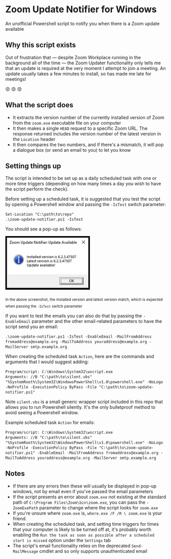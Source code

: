 
# Zoom Update Notifier for Windows

An unofficial Powershell script to notify you when there is a Zoom update available

## Why this script exists
Out of frustration that — despite Zoom Workplace running in the background all of the time — the Zoom Updater functionality only tells me that an update is required at the very moment I attempt to join a meeting. An update usually takes a few minutes to install, so has made me late for meetings!

:rage: :rage: :rage:

## What the script does
* It extracts the version number of the currently installed version of Zoom from the `zoom.exe` executable file on your computer
* It then makes a single `HEAD` request to a specific Zoom URL. The response returned includes the version number of the latest version in the `Location` header
* It then compares the two numbers, and if there's a mismatch, it will pop a dialogue box (or send an email to you) to let you know

## Setting things up
The script is intended to be set up as a daily scheduled task with one or more time triggers (depending on how many times a day you wish to have the script perform the check).

Before setting up a scheduled task, it is suggested that you test the script by opening a Powershell window and passing the `-IsTest` switch parameter:
```
Set-Location "C:\path\to\repo"
.\zoom-update-notifier.ps1 -IsTest
```
You should see a pop-up as follows:

![An image of the test window](./window_screenshot.png?raw=true)

<sub>In the above screenshot, the installed version and latest version match, which is expected when passing the `-IsTest` switch parameter</sub>

If you want to test the emails you can also do that by passing the `-EnableEmail` parameter and the other email-related parameters to have the script send you an email:

```
.\zoom-update-notifier.ps1 -IsTest -EnableEmail -MailFromAddress fromaddress@example.org -MailToAddress youraddress@example.org -MailServer smtp.example.org
```

When creating the scheduled task `Action`, here are the commands and arguments that I would suggest adding:
```
Program/script: C:\Windows\System32\wscript.exe
Arguments: //B "C:\path\to\silent.vbs" "%SystemRoot%\System32\WindowsPowerShell\v1.0\powershell.exe" -NoLogo -NoProfile -ExecutionPolicy ByPass -File "C:\path\to\zoom-update-notifier.ps1"
```
Note `silent.vbs` is a small generic wrapper script included in this repo that allows you to run Powershell silently. It's the only bulletproof method to avoid seeing a Powershell window.

Example scheduled task `Action` for emails:
```
Program/script: C:\Windows\System32\wscript.exe
Arguments: //B "C:\path\to\silent.vbs" "%SystemRoot%\System32\WindowsPowerShell\v1.0\powershell.exe" -NoLogo -NoProfile -ExecutionPolicy ByPass -File "C:\path\to\zoom-update-notifier.ps1" -EnableEmail -MailFromAddress fromaddress@example.org -MailToAddress youraddress@example.org -MailServer smtp.example.org
```

## Notes
* If there are any errors then these will usually be displayed in pop-up windows, not by email even if you've passed the email parameters
* If the script presents an error about `zoom.exe` not existing at the standard path of `C:\Program Files\Zoom\bin\zoom.exe`, you can pass the `-ZoomExePath` parameter to change where the script looks for `zoom.exe`
* If you're unsure where `zoom.exe` is, `where.exe /F /R \ zoom.exe` is your friend.
* When creating the scheduled task, and setting time triggers for times that your computer is likely to be turned off at, it's probably worth enabling the `Run the task as soon as possible after a scheduled start is missed` option under the `Settings` tab
* The script's email functionality relies on the deprecated `Send-MailMessage` cmdlet and so only supports unauthenticated email
